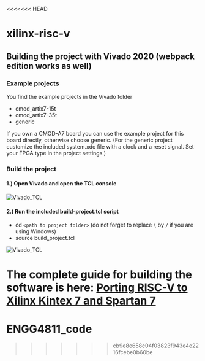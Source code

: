 <<<<<<< HEAD
# xilinx-risc-v

## Building the project with Vivado 2020 (webpack edition works as well)


### Example projects

You find the example projects in the Vivado folder

* cmod_artix7-15t
* cmod_artix7-35t
* generic

If you own a CMOD-A7 board you can use the example project for this board directly, otherwise choose generic.
(For the generic project customize the included system.xdc file with a clock and a reset signal. Set your FPGA type in the project settings.)

### Build the project

#### 1.) Open Vivado and open the TCL console

![Vivado_TCL](/images/vivado_tcl_1.png)

#### 2.) Run the included build-project.tcl script

* cd `<path to project folder>` (do not forget to replace `\` by `/` if you are using Windows)
* source build_project.tcl

![Vivado_TCL](/images/vivado_tcl_2.png)


The complete guide for building the software is here:
[Porting RISC-V to Xilinx Kintex 7 and Spartan 7](https://www.irmo.de/2020/06/18/porting-risc-v-to-xilinx-kintex-7-and-spartan-7/)
=======
# ENGG4811_code
>>>>>>> cb9e8e658c04f03823f943e4e2216fcebe0b60be

